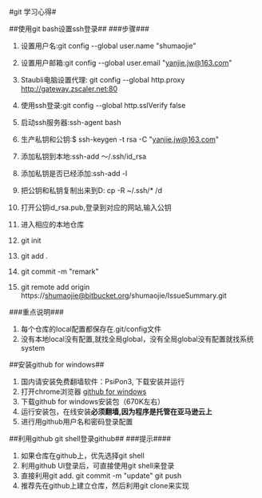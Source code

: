 #git 学习心得#

##使用git bash设置ssh登录##
###步骤###
1. 设置用户名:git config --global user.name "shumaojie"
2. 设置用户邮箱:git config --global user.email "yanjie.jw@163.com"
3. Staubli电脑设置代理: git config --global http.proxy http://gateway.zscaler.net:80
4. 使用ssh登录:git config --global http.sslVerify false

5. 启动ssh服务器:ssh-agent  bash
6. 生产私钥和公钥:$ ssh-keygen -t rsa -C "yanjie.jw@163.com"
7. 添加私钥到本地:ssh-add ～/.ssh/id_rsa
8. 添加私钥是否已经添加:ssh-add -l
9. 把公钥和私钥复制出来到D: cp -R ~/.ssh/*  /d
10. 打开公钥id_rsa.pub,登录到对应的网站,输入公钥


11. 进入相应的本地仓库
12. git init
13. git add .
14. git commit -m "remark"
15. git remote add origin https://shumaojie@bitbucket.org/shumaojie/IssueSummary.git


###重点说明###
1. 每个仓库的local配置都保存在.git/config文件
2. 没有本地local没有配置,就找全局global，没有全局global没有配置就找系统system


##安装github for windows##
1. 国内请安装免费翻墙软件：PsiPon3, 下载安装并运行
2. 打开chrome浏览器 [github for windows](https://desktop.github.com/)
3. 下载github for windows安装包（670K左右）
4. 运行安装包，在线安装**必须翻墙,因为程序是托管在亚马逊云上**
5. 进行用github用户名和密码登录配置


##利用github git shell登录github##
###提示####
1. 如果仓库在github上，优先选择git shell 
2. 利用github UI登录后，可直接使用git shell来登录
3. 直接利用git add.   git commit -m "update" git push
4. 推荐先在github上建立仓库，然后利用git clone来实现



